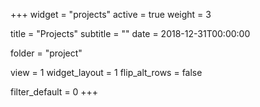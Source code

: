 +++
widget = "projects"
active = true
weight = 3

title = "Projects"
subtitle = ""
date = 2018-12-31T00:00:00

folder = "project"

view = 1
widget_layout = 1
flip_alt_rows = false

filter_default = 0
+++
